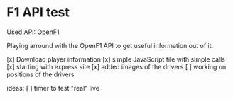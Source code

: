 # F1 API test

Used API: [OpenF1](https://openf1.org/)

Playing arround with the OpenF1 API to get useful information out of it.

[x] Download player information
[x] simple JavaScript file with simple calls
[x] starting with express site
[x] added images of the drivers
[ ] working on positions of the drivers

ideas:
[ ] timer to test "real" live

